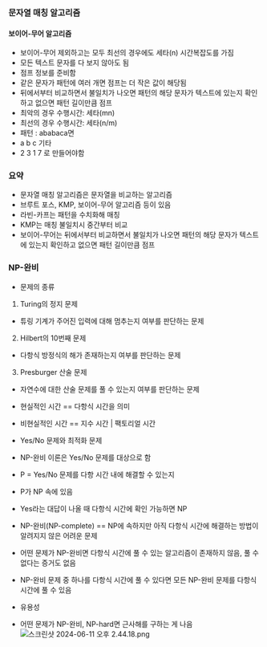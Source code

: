 ### 문자열 매칭 알고리즘
#### 보이어-무어 알고리즘
- 보이어-무어 제외하고는 모두 최선의 경우에도 세타(n) 시간복잡도를 가짐
- 모든 텍스트 문자를 다 보지 않아도 됨
- 점프 정보를 준비함
- 같은 문자가 패턴에 여러 개면 점프는 더 작은 값이 해당됨
- 뒤에서부터 비교하면서 불일치가 나오면 패턴의 해당 문자가 텍스트에 있는지 확인하고 없으면 패턴 길이만큼 점프
- 최악의 경우 수행시간: 세타(mn)
- 최선의 경우 수행시간: 세타(n/m)
- 패턴 : ababaca면
- a b c 기타
- 2 3 1 7 로 만들어야함

### 요약
- 문자열 매칭 알고리즘은 문자열을 비교하는 알고리즘
- 브루트 포스, KMP, 보이어-무어 알고리즘 등이 있음
- 라빈-카프는 패턴을 수치화해 매칭
- KMP는 매칭 불일치시 중간부터 비교
- 보이어-무어는 뒤에서부터 비교하면서 불일치가 나오면 패턴의 해당 문자가 텍스트에 있는지 확인하고 없으면 패턴 길이만큼 점프

### NP-완비
- 문제의 종류
1. Turing의 정지 문제
* 튜링 기계가 주어진 입력에 대해 멈추는지 여부를 판단하는 문제
2. Hilbert의 10번째 문제
* 다항식 방정식의 해가 존재하는지 여부를 판단하는 문제
3. Presburger 산술 문제
* 자연수에 대한 산술 문제를 풀 수 있는지 여부를 판단하는 문제
* 현실적인 시간 == 다항식 시간을 의미
* 비현실적인 시간 == 지수 시간 | 팩토리얼 시간
* Yes/No 문제와 최적화 문제
* NP-완비 이론은 Yes/No 문제를 대상으로 함
* P = Yes/No 문제를 다항 시간 내에 해결할 수 있는지
* P가 NP 속에 있음
* Yes라는 대답이 나올 때 다항식 시간에 확인 가능하면 NP
* NP-완비(NP-complete) == NP에 속하지만 아직 다항식 시간에 해결하는 방법이 알려지지 않은 어려운 문제

* 어떤 문제가 NP-완비면 다항식 시간에 풀 수 있는 알고리즘이 존재하지 않음, 풀 수 없다는 증거도 없음
* NP-완비 문제 중 하나를 다항식 시간에 풀 수 있다면 모든 NP-완비 문제를 다항식 시간에 풀 수 있음
* 유용성
* 어떤 문제가 NP-완비, NP-hard면 근사해를 구하는 게 나음
![스크린샷 2024-06-11 오후 2.44.18.png](..%2F..%2F..%2F..%2F..%2F..%2Fvar%2Ffolders%2Fr5%2Fvfj4fjq91pn31kx4cdrlm6s40000gn%2FT%2FTemporaryItems%2FNSIRD_screencaptureui_JQAJAg%2F%EC%8A%A4%ED%81%AC%EB%A6%B0%EC%83%B7%202024-06-11%20%EC%98%A4%ED%9B%84%202.44.18.png)